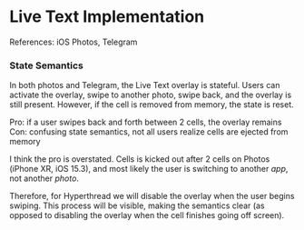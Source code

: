 # Live Text Implementation
References: iOS Photos, Telegram

### State Semantics
In both photos and Telegram, the Live Text overlay is stateful.
Users can activate the overlay, swipe to another photo, swipe back, and the overlay is still present.
However, if the cell is removed from memory, the state is reset.

Pro: if a user swipes back and forth between 2 cells, the overlay remains
Con: confusing state semantics, not all users realize cells are ejected from memory

I think the pro is overstated. 
Cells is kicked out after 2 cells on Photos (iPhone XR, iOS 15.3), 
and most likely the user is switching to another *app*, not another *photo*.

Therefore, for Hyperthread we will disable the overlay when the user begins swiping.
This process will be visible, making the semantics clear 
(as opposed to disabling the overlay when the cell finishes going off screen). 
